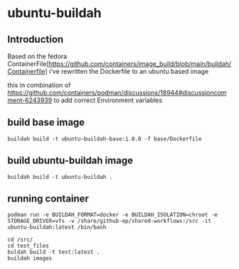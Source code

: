 # ubuntu-buildah

## Introduction
Based on the fedora ContainerFile[https://github.com/containers/image_build/blob/main/buildah/Containerfile] i've rewritten the Dockerfile to an ubuntu based image

this in combination of https://github.com/containers/podman/discussions/18944#discussioncomment-6243939 to add correct Environment variables

## build base image

```shell
buildah build -t ubuntu-buildah-base:1.0.0 -f base/Dockerfile
```

## build ubuntu-buildah image

```shell
buildah build -t ubuntu-buildah .
```

## running container

```shell
podman run -e BUILDAH_FORMAT=docker -e BUILDAH_ISOLATION=chroot -e STORAGE_DRIVER=vfs -v /share/github-ep/shared-workflows:/src -it ubuntu-buildah:latest /bin/bash
```

```shell
cd /src/
cd test_files 
buldah build -t test:latest .
buildah images
```
